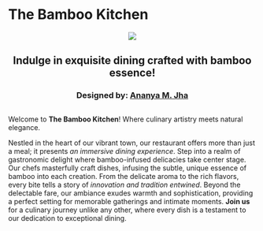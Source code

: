 # The Bamboo Kitchen 
<p align="center">
<img src="https://github.com/Ananya-Jha1208/The-Bamboo-Kitchen/blob/master/img/website-ss.png"> 
</p>  
<h2 align="center">
    Indulge in exquisite dining crafted with bamboo essence!
</h2>
<h3 align="center">
    Designed by: <a href="https://github.com/Ananya-Jha1208">Ananya M. Jha</a>
</h3>

## 

Welcome to **The Bamboo Kitchen**! Where culinary artistry meets natural elegance.

Nestled in the heart of our vibrant town, our restaurant offers more than just a meal; it presents *an immersive dining experience*. Step into a realm of gastronomic delight where bamboo-infused delicacies take center stage. Our chefs masterfully craft dishes, infusing the subtle, unique essence of bamboo into each creation. From the delicate aroma to the rich flavors, every bite tells a story of *innovation and tradition entwined*. Beyond the delectable fare, our ambiance exudes warmth and sophistication, providing a perfect setting for memorable gatherings and intimate moments. **Join us** for a culinary journey unlike any other, where every dish is a testament to our dedication to exceptional dining.
